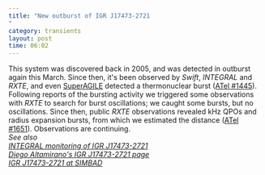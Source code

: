 ```yaml
---
title: "New outburst of IGR J17473-2721"
category: transients
layout: post
time: 06:02
---
```

<!-- header generated from blosxom format post; make_header.pl 23.1.2022 -->
<p>
<!-- created by convert.pl on Mon Jan 30 02:47:10 EST 2012 -->
<!-- converted from ../2008/08/latest-outburst-of-igr-j17473-2721.html -->
<!-- Post timestamp Thursday, August 14, 2008 2:02 PM -->
<!-- touch -t 200808141402 -->
<!-- Labels: 2008, thermonuclear bursts, transient -->
      This system was discovered back in 2005, and was detected in outburst again this March. Since then, it's been observed by <em>Swift</em>, <em>INTEGRAL</em> and <em>RXTE</em>, and even <a href="http://agile.rm.iasf.cnr.it/">SuperAGILE</a> detected a thermonuclear burst  (<a href="http://www.astronomerstelegram.org/?read=1445">ATel #1445</a>). Following reports of the bursting activity we triggered some observations with <em>RXTE</em> to search for burst oscillations; we caught some bursts, but no oscillations. Since then, public <em>RXTE</em> observations revealed kHz QPOs and radius expansion bursts, from which we estimated the distance (<a href="http://www.astronomerstelegram.org/?read=1651">ATel #1651</a>). Observations are continuing.<br>
<em>See also<br>
<a href="http://www.integral.soton.ac.uk/projects/bulge/SOURCES/IGR_J17473-2721/IGR_J17473-2721.html">INTEGRAL monitoring of IGR&nbsp;J17473-2721</a><br>
<a href="http://staff.science.uva.nl/~diego/XTEJ1747-274.html">Diego Altamirano's IGR&nbsp;J17473-2721 page</a><br>
<a href="http://simbad.u-strasbg.fr/simbad/sim-id?Ident=igr+j17473-2721&NbIdent=1&Radius=2&Radius.unit=arcmin&submit=submit+id">IGR J17473-2721 at SIMBAD</a>
</em>
